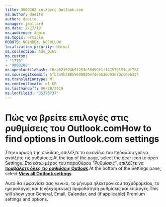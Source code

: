 ```yaml
---
title: 9000202 επιλογές Outlook.com
ms.author: daeite
author: daeite
manager: joallard
ms.date: 2/27/19
ms.audience: Admin
ms.topic: article
ROBOTS: NOINDEX, NOFOLLOW
localization_priority: Normal
ms.collection: Adm_O365
ms.custom:
- "1770"
- "9000202"
ms.openlocfilehash: 16ca62f924b9f253e30d90f1f147570151cdf787
ms.sourcegitcommit: 5fb7a4b28859690020efdea630d03e70cc0e6334
ms.translationtype: MT
ms.contentlocale: el-GR
ms.lasthandoff: 06/28/2019
ms.locfileid: "35373737"
---
```

# <a name="how-to-find-options-in-outlookcom-settings"></a><span data-ttu-id="1a86f-102">Πώς να βρείτε επιλογές στις ρυθμίσεις του Outlook.com</span><span class="sxs-lookup"><span data-stu-id="1a86f-102">How to find options in Outlook.com settings</span></span>

<span data-ttu-id="1a86f-103">Στην κορυφή της σελίδας, επιλέξτε το εικονίδιο του πηδαλίου για να ανοίξετε τις ρυθμίσεις.</span><span class="sxs-lookup"><span data-stu-id="1a86f-103">At the top of the page, select the gear icon to open Settings.</span></span> <span data-ttu-id="1a86f-104">Στο κάτω μέρος του παραθύρου "Ρυθμίσεις", επιλέξτε να [**προβάλετε όλες τις ρυθμίσεις Outlook**](https://outlook.live.com/mail/options/general/timeAndLanguage).</span><span class="sxs-lookup"><span data-stu-id="1a86f-104">At the bottom of the Settings pane, select [**View all Outlook settings**](https://outlook.live.com/mail/options/general/timeAndLanguage).</span></span>

<span data-ttu-id="1a86f-105">Αυτό θα εμφανίσει σας γενικά, το μήνυμα ηλεκτρονικού ταχυδρομείου, το ημερολόγιο, και (ενδεχομένως) πριμοδότηση ρυθμίσεις και επιλογές.</span><span class="sxs-lookup"><span data-stu-id="1a86f-105">This will show your General, Email, Calendar, and (if applicable) Premium settings and options.</span></span>
